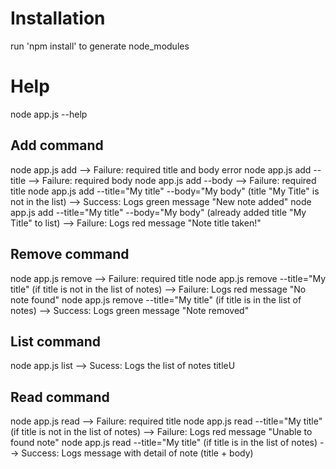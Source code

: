# Installation #
run 'npm install' to generate node_modules

# Help #
node app.js --help

## Add command ##
node app.js add
    --> Failure: required title and body error
node app.js add --title
    --> Failure: required body
node app.js add --body
    --> Failure: required title
node app.js add --title="My title" --body="My body" (title "My Title" is not in the list)
    --> Success: Logs green message "New note added"
node app.js add --title="My title" --body="My body" (already added title "My Title" to list)
    --> Failure: Logs red message "Note title taken!"

## Remove command ##
node app.js remove
    --> Failure: required title
node app.js remove --title="My title" (if title is not in the list of notes)
    --> Failure: Logs red message "No note found"
node app.js remove --title="My title" (if title is in the list of notes)
    --> Success: Logs green message "Note removed"

## List command ##
node app.js list
    --> Sucess: Logs the list of notes titleU

## Read command ##
node app.js read
    --> Failure: required title
node app.js read --title="My title" (if title is not in the list of notes)
    --> Failure: Logs red message "Unable to found note"
node app.js read --title="My title" (if title is in the list of notes)
    --> Success: Logs message with detail of note (title + body)

